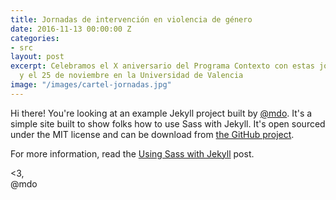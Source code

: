```yaml
---
title: Jornadas de intervención en violencia de género
date: 2016-11-13 00:00:00 Z
categories:
- src
layout: post
excerpt: Celebramos el X aniversario del Programa Contexto con estas jornadas el 24
  y el 25 de noviembre en la Universidad de Valencia
image: "/images/cartel-jornadas.jpg"
---
```


Hi there! You're looking at an example Jekyll project built by [@mdo](https://twitter.com/mdo). It's a simple site built to show folks how to use Sass with Jekyll. It's open sourced under the MIT license and can be download from [the GitHub project](https://github.com/mdo/jekyll-example).

For more information, read the [Using Sass with Jekyll](http://markdotto.com/2014/09/25/sass-and-jekyll/) post.

<3,<br>
@mdo

